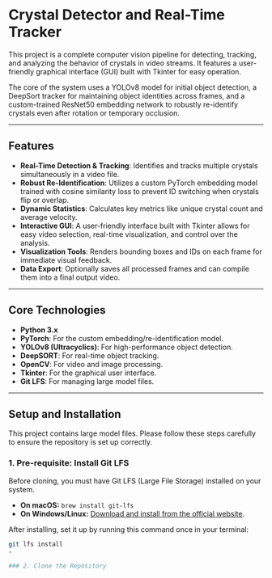 # Crystal Detector and Real-Time Tracker

This project is a complete computer vision pipeline for detecting, tracking, and analyzing the behavior of crystals in video streams. It features a user-friendly graphical interface (GUI) built with Tkinter for easy operation.

The core of the system uses a YOLOv8 model for initial object detection, a DeepSort tracker for maintaining object identities across frames, and a custom-trained ResNet50 embedding network to robustly re-identify crystals even after rotation or temporary occlusion.

---

## Features

-   **Real-Time Detection & Tracking**: Identifies and tracks multiple crystals simultaneously in a video file.
-   **Robust Re-Identification**: Utilizes a custom PyTorch embedding model trained with cosine similarity loss to prevent ID switching when crystals flip or overlap.
-   **Dynamic Statistics**: Calculates key metrics like unique crystal count and average velocity.
-   **Interactive GUI**: A user-friendly interface built with Tkinter allows for easy video selection, real-time visualization, and control over the analysis.
-   **Visualization Tools**: Renders bounding boxes and IDs on each frame for immediate visual feedback.
-   **Data Export**: Optionally saves all processed frames and can compile them into a final output video.

---

## Core Technologies

-   **Python 3.x**
-   **PyTorch**: For the custom embedding/re-identification model.
-   **YOLOv8 (Ultracyclics)**: For high-performance object detection.
-   **DeepSORT**: For real-time object tracking.
-   **OpenCV**: For video and image processing.
-   **Tkinter**: For the graphical user interface.
-   **Git LFS**: For managing large model files.

---

## Setup and Installation

This project contains large model files. Please follow these steps carefully to ensure the repository is set up correctly.

### 1. Pre-requisite: Install Git LFS

Before cloning, you must have Git LFS (Large File Storage) installed on your system.
-   **On macOS:** `brew install git-lfs`
-   **On Windows/Linux:** [Download and install from the official website](https://git-lfs.com).

After installing, set it up by running this command once in your terminal:
```bash
git lfs install
-

### 2. Clone the Repository
